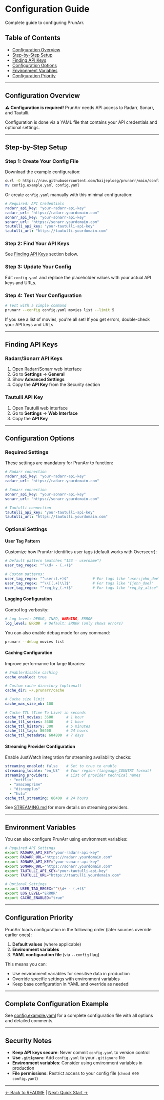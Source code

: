 # Configuration Guide

Complete guide to configuring PrunArr.

## Table of Contents

- [Configuration Overview](#configuration-overview)
- [Step-by-Step Setup](#step-by-step-setup)
- [Finding API Keys](#finding-api-keys)
- [Configuration Options](#configuration-options)
- [Environment Variables](#environment-variables)
- [Configuration Priority](#configuration-priority)

---

## Configuration Overview

**⚠️ Configuration is required!** PrunArr needs API access to Radarr, Sonarr, and Tautulli.

Configuration is done via a YAML file that contains your API credentials and optional settings.

---

## Step-by-Step Setup

### Step 1: Create Your Config File

Download the example configuration:

```bash
curl -O https://raw.githubusercontent.com/haijeploeg/prunarr/main/config.example.yaml
mv config.example.yaml config.yaml
```

Or create `config.yaml` manually with this minimal configuration:

```yaml
# Required: API Credentials
radarr_api_key: "your-radarr-api-key"
radarr_url: "https://radarr.yourdomain.com"
sonarr_api_key: "your-sonarr-api-key"
sonarr_url: "https://sonarr.yourdomain.com"
tautulli_api_key: "your-tautulli-api-key"
tautulli_url: "https://tautulli.yourdomain.com"
```

### Step 2: Find Your API Keys

See [Finding API Keys](#finding-api-keys) section below.

### Step 3: Update Your Config

Edit `config.yaml` and replace the placeholder values with your actual API keys and URLs.

### Step 4: Test Your Configuration

```bash
# Test with a simple command
prunarr --config config.yaml movies list --limit 5
```

If you see a list of movies, you're all set! If you get errors, double-check your API keys and URLs.

---

## Finding API Keys

### Radarr/Sonarr API Keys

1. Open Radarr/Sonarr web interface
2. Go to **Settings** → **General**
3. Show **Advanced Settings**
4. Copy the **API Key** from the Security section

### Tautulli API Key

1. Open Tautulli web interface
2. Go to **Settings** → **Web Interface**
3. Copy the **API Key**

---

## Configuration Options

### Required Settings

These settings are mandatory for PrunArr to function:

```yaml
# Radarr connection
radarr_api_key: "your-radarr-api-key"
radarr_url: "https://radarr.yourdomain.com"

# Sonarr connection
sonarr_api_key: "your-sonarr-api-key"
sonarr_url: "https://sonarr.yourdomain.com"

# Tautulli connection
tautulli_api_key: "your-tautulli-api-key"
tautulli_url: "https://tautulli.yourdomain.com"
```

### Optional Settings

#### User Tag Pattern

Customize how PrunArr identifies user tags (default works with Overseerr):

```yaml
# Default pattern (matches "123 - username")
user_tag_regex: "^\\d+ - (.+)$"

# Custom patterns:
user_tag_regex: "^user:(.+)$"           # For tags like "user:john_doe"
user_tag_regex: "^\\[(.+)\\]$"          # For tags like "[john_doe]"
user_tag_regex: "^req_by_(.+)$"         # For tags like "req_by_alice"
```

#### Logging Configuration

Control log verbosity:

```yaml
# Log level: DEBUG, INFO, WARNING, ERROR
log_level: ERROR  # Default: ERROR (only shows errors)
```

You can also enable debug mode for any command:
```bash
prunarr --debug movies list
```

#### Caching Configuration

Improve performance for large libraries:

```yaml
# Enable/disable caching
cache_enabled: true

# Custom cache directory (optional)
cache_dir: ~/.prunarr/cache

# Cache size limit
cache_max_size_mb: 100

# Cache TTL (Time To Live) in seconds
cache_ttl_movies: 3600      # 1 hour
cache_ttl_series: 3600      # 1 hour
cache_ttl_history: 300      # 5 minutes
cache_ttl_tags: 86400       # 24 hours
cache_ttl_metadata: 604800  # 7 days
```

#### Streaming Provider Configuration

Enable JustWatch integration for streaming availability checks:

```yaml
streaming_enabled: false    # Set to true to enable
streaming_locale: "en_US"   # Your region (language_COUNTRY format)
streaming_providers:        # List of provider technical names
  - "netflix"
  - "amazonprime"
  - "disneyplus"
  - "hulu"
cache_ttl_streaming: 86400  # 24 hours
```

See [STREAMING.md](STREAMING.md) for more details on streaming providers.

---

## Environment Variables

You can also configure PrunArr using environment variables:

```bash
# Required API Settings
export RADARR_API_KEY="your-radarr-api-key"
export RADARR_URL="https://radarr.yourdomain.com"
export SONARR_API_KEY="your-sonarr-api-key"
export SONARR_URL="https://sonarr.yourdomain.com"
export TAUTULLI_API_KEY="your-tautulli-api-key"
export TAUTULLI_URL="https://tautulli.yourdomain.com"

# Optional Settings
export USER_TAG_REGEX="^\\d+ - (.+)$"
export LOG_LEVEL="ERROR"
export CACHE_ENABLED="true"
```

---

## Configuration Priority

PrunArr loads configuration in the following order (later sources override earlier ones):

1. **Default values** (where applicable)
2. **Environment variables**
3. **YAML configuration file** (via `--config` flag)

This means you can:
- Use environment variables for sensitive data in production
- Override specific settings with environment variables
- Keep base configuration in YAML and override as needed

---

## Complete Configuration Example

See [config.example.yaml](https://github.com/haijeploeg/prunarr/blob/main/config.example.yaml) for a complete configuration file with all options and detailed comments.

---

## Security Notes

- **Keep API keys secure**: Never commit `config.yaml` to version control
- **Use `.gitignore`**: Add `config.yaml` to your `.gitignore` file
- **Environment variables**: Consider using environment variables in production
- **File permissions**: Restrict access to your config file (`chmod 600 config.yaml`)

---

[← Back to README](../README.md) | [Next: Quick Start →](QUICK_START.md)
